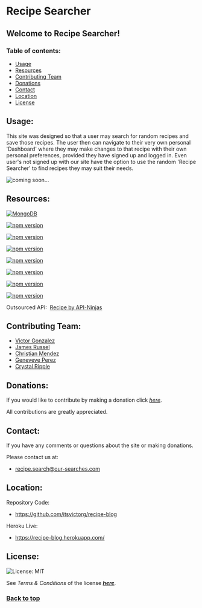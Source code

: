 # Recipe Searcher

## Welcome to Recipe Searcher!

### Table of contents:

- [Usage](#usage)
- [Resources](#resources)
- [Contributing Team](#contributing)
- [Donations](#donations)
- [Contact](#contact)
- [Location](#location)
- [License](#license)

## Usage:

This site was designed so that a user may search for random recipes and save those recipes.  The user then can navigate to their very own personal 'Dashboard' where they may make changes to that recipe with their own personal preferences, provided they have signed up and logged in.  Even user's not signed up with our site have the option to use the random 'Recipe Searcher' to find recipes they may suit their needs.

![*coming soon...*]()

## Resources:

[![MongoDB](https://img.shields.io/badge/MongoDB-v4.4.17-9cf)](https://www.mongodb.com/)

[![npm version](https://img.shields.io/badge/Express-v4.17.1-9cf)](https://expressjs.com/)

[![npm version](https://img.shields.io/badge/React-v17.0.1-9cf)](https://react.dev/)

[![npm version](https://img.shields.io/badge/Node-v18.12.1-9cf)](https://nodejs.org/en/about)

[![npm version](https://img.shields.io/badge/React%20Bootstrap-v2.7.2-9cf)](https://react-bootstrap.github.io/)

[![npm version](https://img.shields.io/badge/Bootstrap-v5.2.3-9cf)](https://react-bootstrap.github.io/)

[![npm version](https://img.shields.io/badge/GraphQl-v18.12.1-9cf)](https://www.apollographql.com/)

[![npm version](https://img.shields.io/badge/Stripe-v12.0.0-9cf)](https://stripe.com/docs)

Outsourced API:&nbsp;&nbsp;[Recipe by API-Ninjas](https://rapidapi.com/apininjas/api/recipe-by-api-ninjas)

## Contributing Team:

 - [Victor Gonzalez](https://github.com/itsvictorg)
 - [James Russel](https://github.com/eugerald)
 - [Christian Mendez](https://github.com/christian1512-FE)
 - [Geneveve Perez](https://ineedurgithub.account)
 - [Crystal Ripple](https://github.com/zMag33z)

## Donations:

If you would like to contribute by making a donation click [*here*](https:///recipe-blog/donate).

All contributions are greatly appreciated.

## Contact:

If you have any comments or questions about the site or making donations.

Please contact us at:
 - recipe.search@our-searches.com

## Location:

Repository Code:
 - https://github.com/itsvictorg/recipe-blog

Heroku Live:
 - https://recipe-blog.herokuapp.com/

## License:
  
![License: MIT](https://img.shields.io/badge/license-MIT-brightgreen)
  
See *Terms & Conditions* of the license [***here***](https://opensource.org/licenses/MIT).

### [**Back to top**](#)